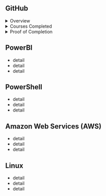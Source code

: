 <h2>GitHub</h2>
<details>
<summary>Overview</summary>

+ summary point
+ summary point

</details>
<details>
<summary>Courses Completed</summary>
  
+ list of courses

</details>
<details>
<summary>Proof of Completion</summary>

+ link to certificate

</details>

<h2>PowerBI</h2>
<ul>
  <li>detail</li>
  <li>detail</li>
  <li>detail</li>
</ul>

<h2>PowerShell</h2>
<ul>
  <li>detail</li>
  <li>detail</li>
  <li>detail</li>
</ul>

<h2>Amazon Web Services (AWS)</h2>
<ul>
  <li>detail</li>
  <li>detail</li>
  <li>detail</li>
</ul>

<h2>Linux</h2>
<ul>
  <li>detail</li>
  <li>detail</li>
  <li>detail</li>
</ul>
